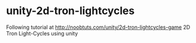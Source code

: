 # unity-2d-tron-lightcycles
Following tutorial at  http://noobtuts.com/unity/2d-tron-lightcycles-game 2D Tron Light-Cycles using unity
